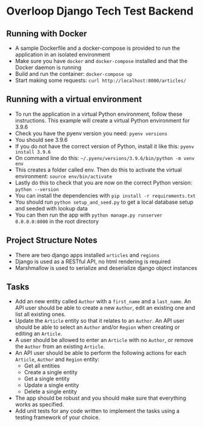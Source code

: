 # Overloop Django Tech Test Backend

## Running with Docker

- A sample Dockerfile and a docker-compose is provided to run the application in an isolated environment
- Make sure you have `docker` and `docker-compose` installed and that the Docker daemon is running
- Build and run the container: `docker-compose up`
- Start making some requests: `curl http://localhost:8000/articles/`

## Running with a virtual environment

- To run the application in a virtual Python environment, follow these instructions. This example will create a virtual Python environment for 3.9.6
- Check you have the pyenv version you need: `pyenv versions`
- You should see 3.9.6
- If you do not have the correct version of Python, install it like this: `pyenv install 3.9.6`
- On command line do this: `~/.pyenv/versions/3.9.6/bin/python -m venv env`
- This creates a folder called env. Then do this to activate the virtual environment: `source env/bin/activate`
- Lastly do this to check that you are now on the correct Python version: `python --version`
- You can install the dependencies with `pip install -r requirements.txt`
- You should run `python setup_and_seed.py` to get a local database setup and seeded with lookup data
- You can then run the app with `python manage.py runserver 0.0.0.0:8000` in the root directory

## Project Structure Notes

- There are two django apps installed `articles` and `regions`
- Django is used as a RESTful API, no html rendering is required
- Marshmallow is used to serialize and deserialize django object instances

## Tasks

- Add an new entity called `Author` with a `first_name` and a `last_name`. An API user should be able to create a new `Author`, edit an existing one and list all existing ones.
- Update the `Article` entity so that it relates to an `Author`. An API user should be able to select an `Author` and/or `Region` when creating or editing an `Article`.
- A user should be allowed to enter an `Article` with no `Author`, or remove the `Author` from an existing `Article`.
- An API user should be able to perform the following actions for each `Article`, `Author` and `Region` entity:
    - Get all entities
    - Create a single entity
    - Get a single entity
    - Update a single entity
    - Delete a single entity
- The app should be robust and you should make sure that everything works as specified.
- Add unit tests for any code written to implement the tasks using a testing framework of your choice.
